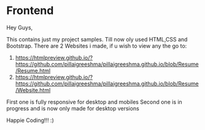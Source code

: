 # Frontend

Hey Guys,

This contains just my project samples.
Till now oly used HTML,CSS and Bootstrap.
There are 2 Websites i made, if u wish to view any the go to:
1. https://htmlpreview.github.io/?https://github.com/pillaigreeshma/pillaigreeshma.github.io/blob/Resume/Resume.html
2. https://htmlpreview.github.io/?https://github.com/pillaigreeshma/pillaigreeshma.github.io/blob/Resume/Website.html

First one is fully responsive for desktop and mobiles
Second one is in progress and is now only made for desktop versions

Happie Coding!!!
:)
